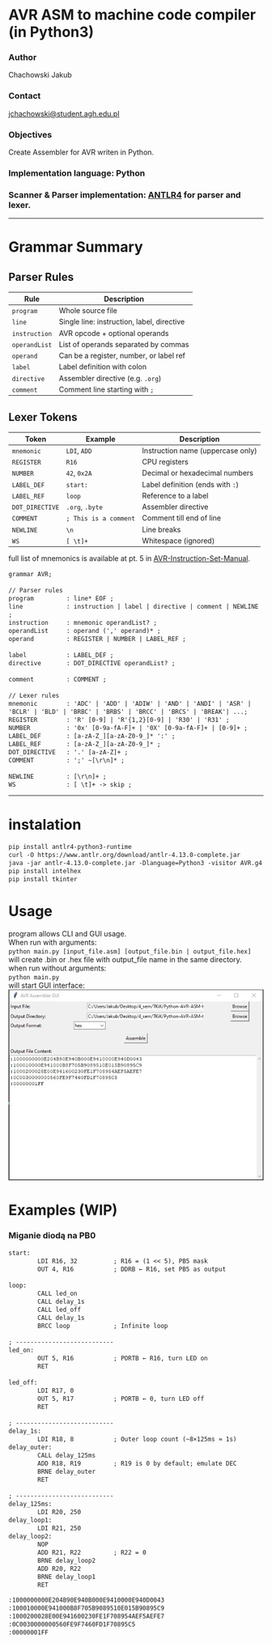 # AVR ASM to machine code compiler (in Python3)
### Author
Chachowski Jakub
### Contact
jchachowski@student.agh.edu.pl
### Objectives
Create Assembler for AVR writen in Python.

### Implementation language: Python
### Scanner & Parser implementation: [ANTLR4](https://www.antlr.org/) for parser and lexer.
---
# Grammar Summary

## Parser Rules

| Rule         | Description                                |
|--------------|--------------------------------------------|
| `program`    | Whole source file                          |
| `line`       | Single line: instruction, label, directive |
| `instruction`| AVR opcode + optional operands             |
| `operandList`| List of operands separated by commas       |
| `operand`    | Can be a register, number, or label ref    |
| `label`      | Label definition with colon                |
| `directive`  | Assembler directive (e.g. `.org`)          |
| `comment`    | Comment line starting with `;`             |

## Lexer Tokens

| Token         | Example         | Description                            |
|---------------|-----------------|----------------------------------------|
| `mnemonic`    | `LDI`, `ADD`    | Instruction name (uppercase only)      |
| `REGISTER`    | `R16`           | CPU registers                          |
| `NUMBER`      | `42`, `0x2A`    | Decimal or hexadecimal numbers         |
| `LABEL_DEF`   | `start:`        | Label definition (ends with `:`)       |
| `LABEL_REF`   | `loop`          | Reference to a label                   |
| `DOT_DIRECTIVE`| `.org`, `.byte`| Assembler directive                    |
| `COMMENT`     | `; This is a comment` | Comment till end of line         |
| `NEWLINE`     | `\n`            | Line breaks                            |
| `WS`          | `[ \t]+`        | Whitespace (ignored)                   |

full list of mnemonics is available at pt. 5 in [AVR-Instruction-Set-Manual](https://ww1.microchip.com/downloads/en/devicedoc/AVR-Instruction-Set-Manual-DS40002198A.pdf).

```
grammar AVR;

// Parser rules
program         : line* EOF ;
line            : instruction | label | directive | comment | NEWLINE ;
instruction     : mnemonic operandList? ;
operandList     : operand (',' operand)* ;
operand         : REGISTER | NUMBER | LABEL_REF ;

label           : LABEL_DEF ;
directive       : DOT_DIRECTIVE operandList? ;

comment         : COMMENT ;

// Lexer rules
mnemonic        : 'ADC' | 'ADD' | 'ADIW' | 'AND' | 'ANDI' | 'ASR' | 'BCLR' | 'BLD' | 'BRBC' | 'BRBS' | 'BRCC' | 'BRCS' | 'BREAK'| ...;
REGISTER        : 'R' [0-9] | 'R'{1,2}[0-9] | 'R30' | 'R31' ;
NUMBER          : '0x' [0-9a-fA-F]+ | '0X' [0-9a-fA-F]+ | [0-9]+ ;
LABEL_DEF       : [a-zA-Z_][a-zA-Z0-9_]* ':' ;
LABEL_REF       : [a-zA-Z_][a-zA-Z0-9_]* ;
DOT_DIRECTIVE   : '.' [a-zA-Z]+ ;
COMMENT         : ';' ~[\r\n]* ;

NEWLINE         : [\r\n]+ ;
WS              : [ \t]+ -> skip ;

```
---
# instalation
```
pip install antlr4-python3-runtime
curl -O https://www.antlr.org/download/antlr-4.13.0-complete.jar
java -jar antlr-4.13.0-complete.jar -Dlanguage=Python3 -visitor AVR.g4
pip install intelhex
pip install tkinter
```
# Usage
program allows CLI and GUI usage.</br>
When run with arguments:</br>
`python main.py [input_file.asm] [output_file.bin | output_file.hex] `</br>
will create .bin or .hex file with output_file name in the same directory.</br>
when run without arguments:</br>
`python main.py`</br>
will start GUI interface:</br>
![GUI Image](https://github.com/JChachowski/Python-AVR-ASM-to-machine-code-compilator/blob/main/gui_tkik.jpg?raw=true)

# Examples (WIP)

### Miganie diodą na PB0
```ASM
start:
        LDI R16, 32          ; R16 = (1 << 5), PB5 mask
        OUT 4, R16           ; DDRB ← R16, set PB5 as output

loop:
        CALL led_on
        CALL delay_1s
        CALL led_off
        CALL delay_1s
        BRCC loop            ; Infinite loop

; ---------------------------
led_on:
        OUT 5, R16           ; PORTB ← R16, turn LED on
        RET

led_off:
        LDI R17, 0
        OUT 5, R17           ; PORTB ← 0, turn LED off
        RET

; ---------------------------
delay_1s:
        LDI R18, 8           ; Outer loop count (~8×125ms ≈ 1s)
delay_outer:
        CALL delay_125ms
        ADD R18, R19         ; R19 is 0 by default; emulate DEC
        BRNE delay_outer
        RET

; ---------------------------
delay_125ms:
        LDI R20, 250
delay_loop1:
        LDI R21, 250
delay_loop2:
        NOP
        ADD R21, R22         ; R22 = 0
        BRNE delay_loop2
        ADD R20, R22
        BRNE delay_loop1
        RET

```
```hex
:1000000000E204B90E940B000E9410000E940D0043
:100010000E941000B8F705B9089510E015B90895C9
:1000200028E00E941600230FE1F708954AEF5AEFE7
:0C0030000000560FE9F7460FD1F70895C5
:00000001FF
```
